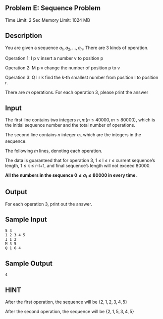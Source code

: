 ## Problem E: Sequence Problem

Time Limit: 2 Sec Memory Limit: 1024 MB

## Description

You are given a sequence $a_1,a_2,…,a_n$. There are 3 kinds of operation.

Operation 1: I p v    insert a number v to position p

Operation 2: M p v   change the number of position p to v

Operation 3: Q l r k   find the k-th smallest number from position l to position r.

There are $m$ operations. For each operation 3, please print the answer

## Input

The first line contains two integers $n,m (n ≤ 40000, m ≤ 80000 )$, which is the initial sequence number and the total number of operations.

The second line contains $n$ integer $a_i$, which are the integers in the sequence.

The following $m$ lines, denoting each operation.

The data is guaranteed that for operation 3, 1 ≤ l ≤ r ≤ current sequence’s length, 1 ≤ k ≤ r-l+1, and final sequence’s length will not exceed 80000.

**All the numbers in the sequence $0 ≤ a_i ≤ 80000$ in every time.**

## Output

For each operation 3, print out the answer.

## Sample Input

```
5 3
1 2 3 4 5
I 1 2 
M 3 5
Q 1 6 4
```

## Sample Output

```
4
```

## HINT


After the first operation, the sequence will be $\{2,1,2,3,4,5\}$

After the second operation, the sequence will be $\{2,1,5,3,4,5\}$